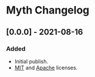 # Myth Changelog

## [0.0.0] - 2021-08-16

### Added

 * Initial publish.
 * [MIT](LICENSE-MIT) and [Apache](LICENSE-APACHE) licenses.
